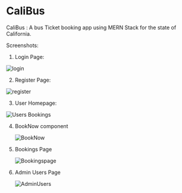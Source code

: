 # CaliBus
CaliBus : A bus Ticket booking app using MERN Stack for the state of California.



Screenshots: 

1) Login Page:



![login](https://github.com/MansiTandel/CaliBus/assets/97576290/f37e0ac5-82dc-4f67-ad88-0c6bc1fe13e7)

2) Register Page:





![register](https://github.com/MansiTandel/CaliBus/assets/97576290/f3571952-c707-4948-8ed6-9e0478db42f8)

3) User Homepage:

 ![Users Bookings](https://github.com/MansiTandel/CaliBus/assets/97576290/3d7b8e27-d11c-44c1-9b41-e5bdc4ccffc1)

 
4) BookNow component

   
   ![BookNow](https://github.com/MansiTandel/CaliBus/assets/97576290/094b34e4-e765-433a-819f-fb988733b6b2)





   
5) Bookings Page

   ![Bookingspage](https://github.com/MansiTandel/CaliBus/assets/97576290/a5cb8e36-6a84-4c3e-acdb-9cb58ec90edf)










6) Admin Users Page

   ![AdminUsers](https://github.com/MansiTandel/CaliBus/assets/97576290/f8757150-1b45-43cf-9be3-0e282f2b43c6)


